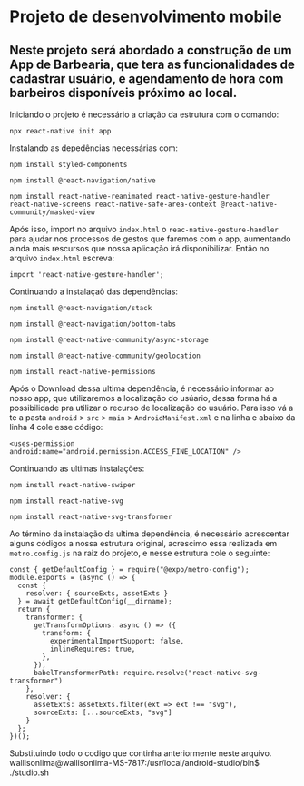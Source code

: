 # Projeto de desenvolvimento mobile

## Neste projeto será abordado a construção de um App de Barbearia, que tera as funcionalidades de cadastrar usuário, e agendamento de hora com barbeiros disponíveis próximo ao local.


Iniciando o projeto é necessário a criação da estrutura com o comando:

`npx react-native init app`

Instalando as depedências necessárias com:

`npm install styled-components`

`npm install @react-navigation/native`

`npm install react-native-reanimated react-native-gesture-handler react-native-screens react-native-safe-area-context @react-native-community/masked-view`

Após isso, import no arquivo `index.html` o `reac-native-gesture-handler` para ajudar nos processos de gestos que faremos com o app, aumentando ainda mais rescursos que nossa aplicação irá disponibilizar. Então no arquivo `index.html` escreva:

`import 'react-native-gesture-handler';`

Continuando a instalaçaõ das dependências:

`npm install @react-navigation/stack`

`npm install @react-navigation/bottom-tabs`

`npm install @react-native-community/async-storage`

`npm install @react-native-community/geolocation`

`npm install react-native-permissions`

Após o Download dessa ultima dependência, é necessário informar ao nosso app, que utilizaremos a localização do usúario, dessa forma há a possibilidade pra utilizar  o recurso de localização do usuário. Para isso vá a te a pasta `android` > `src` > `main` > `AndroidManifest.xml` e na linha e abaixo da linha 4 cole esse código:

`<uses-permission android:name="android.permission.ACCESS_FINE_LOCATION" />`

Continuando as ultimas instalações:

`npm install react-native-swiper`

`npm install react-native-svg`

`npm install react-native-svg-transformer`

Ao término da instalação da ultima dependência, é necessário acrescentar alguns códigos a nossa estrutura original, acrescimo essa realizada em `metro.config.js` na raiz do projeto, e nesse estrutura cole o seguinte: 

```
const { getDefaultConfig } = require("@expo/metro-config");
module.exports = (async () => {
  const {
    resolver: { sourceExts, assetExts }
  } = await getDefaultConfig(__dirname);
  return {
    transformer: {
      getTransformOptions: async () => ({
        transform: {
          experimentalImportSupport: false,
          inlineRequires: true,
        },
      }),
      babelTransformerPath: require.resolve("react-native-svg-transformer")
    },
    resolver: {
      assetExts: assetExts.filter(ext => ext !== "svg"),
      sourceExts: [...sourceExts, "svg"]
    }
  };
})();
```
Substituindo todo o codigo que continha anteriormente neste arquivo.
   wallisonlima@wallisonlima-MS-7817:/usr/local/android-studio/bin$ ./studio.sh
